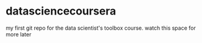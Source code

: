 datasciencecoursera
===================

my first git repo for the data scientist's toolbox course. watch this space for more later
